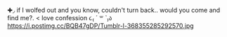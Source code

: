 ✚◞ if I wolfed out and you know, couldn't turn back.. would you come and find me?. < love confession ૮₍ ´ ꒳ `₎ა
https://i.postimg.cc/BQB47gDP/Tumblr-l-368355285292570.jpg

